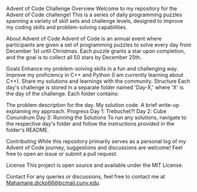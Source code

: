 Advent of Code Challenge
Overview
Welcome to my repository for the Advent of Code challenge! This is a series of daily programming puzzles spanning a variety of skill sets and challenge levels, designed to improve my coding skills and problem-solving capabilities.

About Advent of Code
Advent of Code is an annual event where participants are given a set of programming puzzles to solve every day from December 1st until Christmas. Each puzzle grants a star upon completion, and the goal is to collect all 50 stars by December 25th.

Goals
Enhance my problem-solving skills in a fun and challenging way.
Improve my proficiency in C++ and Python (I am currently learning about C++).
Share my solutions and learnings with the community.
Structure
Each day's challenge is stored in a separate folder named 'Day-X,' where 'X' is the day of the challenge. Each folder contains:

The problem description for the day.
My solution code.
A brief write-up explaining my approach.
Progress
 Day 1: Trebuchet?!
 Day 2: Cube Conundrum
 Day 3:
Running the Solutions
To run any solutions, navigate to the respective day's folder and follow the instructions provided in the folder's README.

Contributing
While this repository primarily serves as a personal log of my Advent of Code journey, suggestions and discussions are welcome! Feel free to open an issue or submit a pull request.

License
This project is open source and available under the MIT License.

Contact
For any queries or discussions, feel free to contact me at Mahamane.dicko66@bcmail.cuny.edu.
